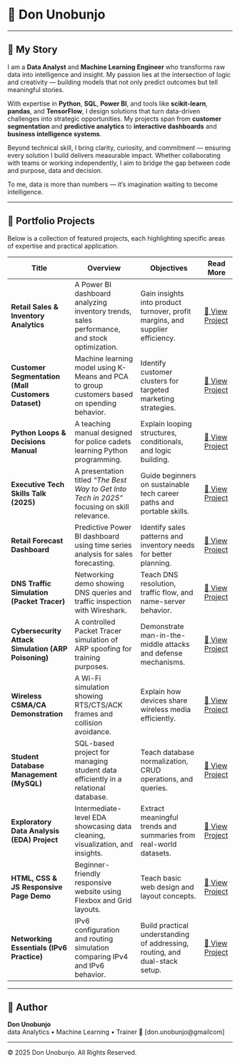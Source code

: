 # 👋 **Don Unobunjo**

---

## 🧭 My Story

I am a **Data Analyst** and **Machine Learning Engineer** who transforms raw data into intelligence and insight. My passion lies at the intersection of logic and creativity — building models that not only predict outcomes but tell meaningful stories.

With expertise in **Python**, **SQL**, **Power BI**, and tools like **scikit-learn**, **pandas**, and **TensorFlow**, I design solutions that turn data-driven challenges into strategic opportunities. My projects span from **customer segmentation** and **predictive analytics** to **interactive dashboards** and **business intelligence systems**.

Beyond technical skill, I bring clarity, curiosity, and commitment — ensuring every solution I build delivers measurable impact. Whether collaborating with teams or working independently, I aim to bridge the gap between code and purpose, data and decision.

To me, data is more than numbers — it’s imagination waiting to become intelligence.

---

## 💼 Portfolio Projects

Below is a collection of featured projects, each highlighting specific areas of expertise and practical application.

| **Title** | **Overview** | **Objectives** | **Read More** |
|-------------------|---------------|----------------|----------------|
| **Retail Sales & Inventory Analytics** | A Power BI dashboard analyzing inventory trends, sales performance, and stock optimization. | Gain insights into product turnover, profit margins, and supplier efficiency. | [🔗 View Project](#) |
| **Customer Segmentation (Mall Customers Dataset)** | Machine learning model using K-Means and PCA to group customers based on spending behavior. | Identify customer clusters for targeted marketing strategies. | [🔗 View Project](#) |
| **Python Loops & Decisions Manual** | A teaching manual designed for police cadets learning Python programming. | Explain looping structures, conditionals, and logic building. | [🔗 View Project](#) |
| **Executive Tech Skills Talk (2025)** | A presentation titled *“The Best Way to Get Into Tech in 2025”* focusing on skill relevance. | Guide beginners on sustainable tech career paths and portable skills. | [🔗 View Project](#) |
| **Retail Forecast Dashboard** | Predictive Power BI dashboard using time series analysis for sales forecasting. | Identify sales patterns and inventory needs for better planning. | [🔗 View Project](#) |
| **DNS Traffic Simulation (Packet Tracer)** | Networking demo showing DNS queries and traffic inspection with Wireshark. | Teach DNS resolution, traffic flow, and name-server behavior. | [🔗 View Project](#) |
| **Cybersecurity Attack Simulation (ARP Poisoning)** | A controlled Packet Tracer simulation of ARP spoofing for training purposes. | Demonstrate man-in-the-middle attacks and defense mechanisms. | [🔗 View Project](#) |
| **Wireless CSMA/CA Demonstration** | A Wi-Fi simulation showing RTS/CTS/ACK frames and collision avoidance. | Explain how devices share wireless media efficiently. | [🔗 View Project](#) |
| **Student Database Management (MySQL)** | SQL-based project for managing student data efficiently in a relational database. | Teach database normalization, CRUD operations, and queries. | [🔗 View Project](#) |
| **Exploratory Data Analysis (EDA) Project** | Intermediate-level EDA showcasing data cleaning, visualization, and insights. | Extract meaningful trends and summaries from real-world datasets. | [🔗 View Project](#) |
| **HTML, CSS & JS Responsive Page Demo** | Beginner-friendly responsive website using Flexbox and Grid layouts. | Teach basic web design and layout concepts. | [🔗 View Project](#) |
| **Networking Essentials (IPv6 Practice)** | IPv6 configuration and routing simulation comparing IPv4 and IPv6 behavior. | Build practical understanding of addressing, routing, and dual-stack setup. | [🔗 View Project](#) |


---


## 👤 Author
**Don Unobunjo**  
data Analytics • Machine Learning • Trainer
📧 [don.unobunjo@gmailcom]  


---

© 2025 Don Unobunjo. All Rights Reserved.
